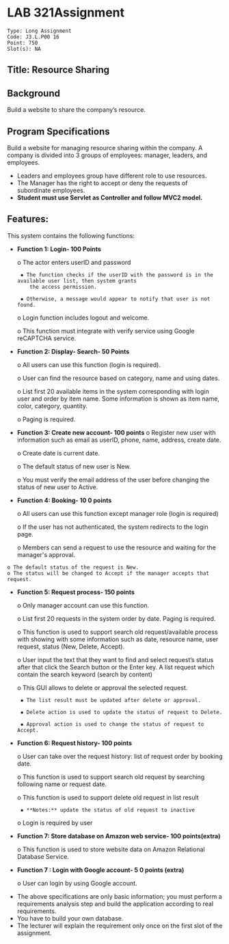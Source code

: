 # LAB 321Assignment

```
Type: Long Assignment
Code: J3.L.P00 16
Point: 750
Slot(s): NA
```
## Title: Resource Sharing

## Background

Build a website to share the company’s resource.

## Program Specifications

Build a website for managing resource sharing within the company. A company is divided into 3 groups of employees:
manager, leaders, and employees.

- Leaders and employees group have different role to use resources.
- The Manager has the right to accept or deny the requests of subordinate employees.
- **Student must use Servlet as Controller and follow MVC2 model.**

## Features:

This system contains the following functions:

- **Function 1: Login- 100 Points**

    o The actor enters userID and password

       ▪ The function checks if the userID with the password is in the available user list, then system grants
          the access permission.

       ▪ Otherwise, a message would appear to notify that user is not found.

    o Login function includes logout and welcome.

    o This function must integrate with verify service using Google reCAPTCHA service.

- **Function 2: Display- Search- 50 Points**

    o All users can use this function (login is required).

    o User can find the resource based on category, name and using dates.

    o List first 20 available items in the system corresponding with login user and order by item name. Some
       information is shown as item name, color, category, quantity.

    o Paging is required.
- **Function 3: Create new account- 100 points**
    o Register new user with information such as email as userID, phone, name, address, create date.

    o Create date is current date.

    o The default status of new user is New.

    o You must verify the email address of the user before changing the status of new user to Active.
- **Function 4: Booking- 10 0 points**

    o All users can use this function except manager role (login is required)

    o If the user has not authenticated, the system redirects to the login page.

    o Members can send a request to use the resource and waiting for the manager's approval.


```
o The default status of the request is New.
o The status will be changed to Accept if the manager accepts that request.
```
- **Function 5: Request process- 150 points**

    o Only manager account can use this function.

    o List first 20 requests in the system order by date. Paging is required.

    o This function is used to support search old request/available process with showing with some information
       such as date, resource name, user request, status (New, Delete, Accept).

    o User input the text that they want to find and select request’s status after that click the Search button or
       the Enter key. A list request which contain the search keyword (search by content)

    o This GUI allows to delete or approval the selected request.

       ▪ The list result must be updated after delete or approval.

       ▪ Delete action is used to update the status of request to Delete.

       ▪ Approval action is used to change the status of request to Accept.

- **Function 6: Request history- 100 points**

    o User can take over the request history: list of request order by booking date.

    o This function is used to support search old request by searching following name or request date.

    o This function is used to support delete old request in list result

       ▪ **Notes:** update the status of old request to inactive

    o Login is required by user
- **Function 7: Store database on Amazon web service- 100 points(extra)**

    o This function is used to store website data on Amazon Relational Database Service.
- **Function 7 : Login with Google account- 5 0 points (extra)**

    o User can login by using Google account.

* The above specifications are only basic information; you must perform a requirements analysis step and build the
application according to real requirements.
* You have to build your own database.
* The lecturer will explain the requirement only once on the first slot of the assignment.